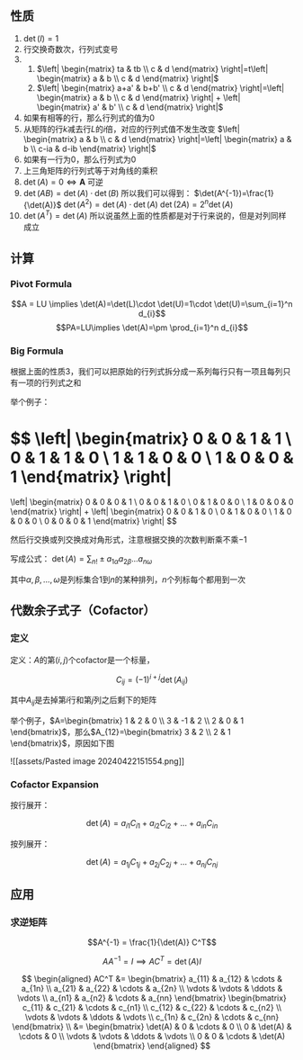 ## 性质

1. $\det(I)=1$
2. 行交换奇数次，行列式变号
3. 
    1. $\left| \begin{matrix} ta & tb \\ c & d \end{matrix} \right|=t\left| \begin{matrix} a & b \\ c & d  \end{matrix} \right|$
    2. $\left| \begin{matrix} a+a' & b+b' \\ c & d \end{matrix} \right|=\left| \begin{matrix} a & b \\ c & d  \end{matrix} \right| + \left| \begin{matrix} a' & b' \\ c & d  \end{matrix} \right|$
4.  如果有相等的行，那么行列式的值为$0$
5. 从矩阵的行$k$减去行$L$的$i$倍，对应的行列式值不发生改变
    $\left| \begin{matrix} a & b \\ c & d \end{matrix} \right|=\left| \begin{matrix} a & b \\ c-ia & d-ib  \end{matrix} \right|$
6. 如果有一行为0，那么行列式为0
7. 上三角矩阵的行列式等于对角线的乘积
8. $\det(A)=0 \iff \mathbf{A}$ 可逆
9. $\det(AB) = \det(A)\cdot \det(B)$
    所以我们可以得到：
    $\det(A^{-1})=\frac{1}{\det(A)}$
    $\det(A^2) = \det(A)\cdot \det(A)$
    $\det(2A) = 2^n \det(A)$
10. $\det(A^T) = \det(A)$
    所以说虽然上面的性质都是对于行来说的，但是对列同样成立

## 计算

### Pivot Formula
$$A = LU \implies \det(A)=\det(L)\cdot \det(U)=1\cdot \det(U)=\sum_{i=1}^n d_{i}$$
$$PA=LU\implies \det(A)=\pm \prod_{i=1}^n d_{i}$$

### Big Formula

根据上面的性质3，我们可以把原始的行列式拆分成一系列每行只有一项且每列只有一项的行列式之和

举个例子：

$$
\left| \begin{matrix}
0 & 0 & 1 & 1 \\
0 & 1 & 1 & 0 \\
1 & 1 & 0 & 0 \\
1 & 0 & 0 & 1
\end{matrix} \right|
=
\left| \begin{matrix}
0 & 0 & 0 & 1 \\
0 & 0 & 1 & 0 \\
0 & 1 & 0 & 0 \\
1 & 0 & 0 & 0
\end{matrix} \right|
+
\left| \begin{matrix}
0 & 0 & 1 & 0 \\
0 & 1 & 0 & 0 \\
1 & 0 & 0 & 0 \\
0 & 0 & 0 & 1
\end{matrix} \right|
$$

然后行交换或列交换成对角形式，注意根据交换的次数判断乘不乘$-1$

写成公式： $\det(A)=\sum_{n!}\pm a_{1\alpha}a_{2\beta}\dots a_{n\omega}$

其中$\alpha, \beta, \dots, \omega$是列标集合1到$n$的某种排列，$n$个列标每个都用到一次

## 代数余子式子（Cofactor）

### 定义

定义：$A$的第$(i, j)$个cofactor是一个标量，

$$C_{ij} = (-1)^{i+j} \det(A_{ij})$$

其中$A_{ij}$是去掉第$i$行和第$j$列之后剩下的矩阵

举个例子，$A=\begin{bmatrix} 1 & 2 & 0 \\ 3 & -1 & 2 \\ 2 & 0 & 1 \end{bmatrix}$，那么$A_{12}=\begin{bmatrix} 3 & 2 \\ 2 & 1 \end{bmatrix}$，原因如下图

![[assets/Pasted image 20240422151554.png]]

### Cofactor Expansion

按行展开：

$$\det(A) = a_{i1}C_{i1}+a_{i2}C_{i2}+\dots+a_{in}C_{in}$$

按列展开：

$$\det(A) = a_{1j}C_{1j}+a_{2j}C_{2j}+\dots+a_{nj}C_{nj}$$

## 应用

### 求逆矩阵

$$A^{-1} = \frac{1}{\det(A)} C^T$$

$$AA^{-1}=I \implies AC^T=\det(A)I$$

$$
\begin{aligned}
AC^T &=
\begin{bmatrix}
a_{11} & a_{12} & \cdots & a_{1n} \\
a_{21} & a_{22} & \cdots & a_{2n} \\
\vdots & \vdots & \ddots & \vdots \\
a_{n1} & a_{n2} & \cdots & a_{nn}
\end{bmatrix}
\begin{bmatrix}
c_{11} & c_{21} & \cdots & c_{n1} \\
c_{12} & c_{22} & \cdots & c_{n2} \\
\vdots & \vdots & \ddots & \vdots \\
c_{1n} & c_{2n} & \cdots & c_{nn}
\end{bmatrix} \\
&=
\begin{bmatrix}
\det(A) & 0 & \cdots & 0 \\
0 & \det(A) & \cdots & 0 \\
\vdots & \vdots & \ddots & \vdots \\
0 & 0 & \cdots & \det(A)
\end{bmatrix}
\end{aligned}
$$